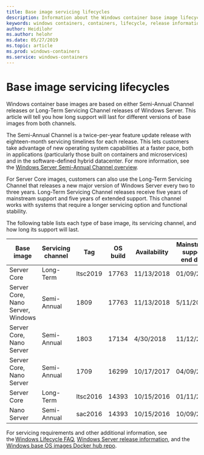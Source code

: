 ```yaml
---
title: Base image servicing lifecycles
description: Information about the Windows container base image lifecycle.
keywords: windows containers, containers, lifecycle, release information, base image, container base image
author: Heidilohr
ms.author: helohr
ms.date: 05/27/2019
ms.topic: article
ms.prod: windows-containers
ms.service: windows-containers
---
```

# Base image servicing lifecycles

Windows container base images are based on either Semi-Annual Channel releases or Long-Term Servicing Channel releases of Windows Server. This article will tell you how long support will last for different versions of base images from both channels.

The Semi-Annual Channel is a twice-per-year feature update release with eighteen-month servicing timelines for each release. This lets customers take advantage of new operating system capabilities at a faster pace, both in applications (particularly those built on containers and microservices) and in the software-defined hybrid datacenter. For more information, see the [Windows Server Semi-Annual Channel overview](https://docs.microsoft.com/windows-server/get-started/semi-annual-channel-overview).

For Server Core images, customers can also use the Long-Term Servicing Channel that releases a new major version of Windows Server every two to three years. Long-Term Servicing Channel releases receive five years of mainstream support and five years of extended support. This channel works with systems that require a longer servicing option and functional stability.

The following table lists each type of base image, its servicing channel, and how long its support will last.

|Base image|Servicing channel|Tag|OS build|Availability|Mainstream support end date|Extended support date|
|---|---|---|---|---|---|---|
|Server Core|Long-Term|ltsc2019|17763|11/13/2018|01/09/2024|01/09/2029|
|Server Core, Nano Server, Windows|Semi-Annual|1809|17763|11/13/2018|5/11/2020|N/A|
|Server Core, Nano Server|Semi-Annual|1803|17134|4/30/2018|11/12/2019|N/A|
|Server Core, Nano Server|Semi-Annual|1709|16299|10/17/2017|04/09/2019|N/A|
|Server Core|Long-Term|ltsc2016|14393|10/15/2016|01/11/2022|01/11/2027|
|Nano Server|Semi-Annual|sac2016|14393|10/15/2016|10/09/2018|N/A|

For servicing requirements and other additional information, see the [Windows Lifecycle FAQ](https://support.microsoft.com/help/18581/lifecycle-faq-windows-products), [Windows Server release information](https://docs.microsoft.com/en-us/windows-server/get-started/windows-server-release-info), and the [Windows base OS images Docker hub repo](https://hub.docker.com/_/microsoft-windows-base-os-images).